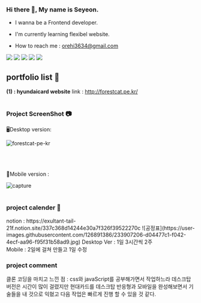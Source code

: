 ### Hi there 👋, My name is Seyeon.

- I wanna be a Frontend developer.
* I'm currently learning flexibel website.
+ How to reach me : orehi3634@gmail.com

<a href="https://megaovelee.tistory.com/"><img src="https://img.shields.io/badge/tistory-EE4C2C?style=for-the-badge&logo=tistory&logoColor=white"></a>
<a href="https://blog.naver.com/orehi3634"><img src="https://img.shields.io/badge/naver-03C75A?style=for-the-badge&logo=naver&logoColor=white"></a>
<a href="http://forestcat.pe.kr/"><img src="https://img.shields.io/badge/windowsterminal-4D4D4D?style=for-the-badge&logo=windowsterminal&logoColor=white"></a>
<a href="https://github.com/MeganOveLee"><img src="https://img.shields.io/badge/github-181717?style=for-the-badge&logo=github&logoColor=white"></a>
<a href="https://www.instagram.com/oveleese1/"><img src="https://img.shields.io/badge/instagram-E4405F?style=for-the-badge&logo=instagram&logoColor=white"></a>



<h2>portfolio list 📝</h2>

<strong>(1) : hyundaicard website</strong>   link : http://forestcat.pe.kr/
<br>
<br>
<h3>Project ScreenShot 📷</h3>
  🖥️Desktop version:

![forestcat-pe-kr](https://user-images.githubusercontent.com/126891386/233894909-074bb462-c2de-48a2-affa-90732b80113b.png)

<br>
<br>
<br>
 📱Mobile version : 

![capture](https://user-images.githubusercontent.com/126891386/233894537-ca9b29e4-e14b-411e-bc43-7e9b21ec2deb.jpg)
<br>
<br>

<h3>project calender 📆</h3>
notion : https://exultant-tail-21f.notion.site/337c368d14244e30a7f326f39522270c
![공정표](https://user-images.githubusercontent.com/126891386/233907206-d04477c1-f042-4ecf-aa96-f95f31b58ad9.jpg)
Desktop Ver : 1일 3시간씩 2주 <br>
Mobile : 2일에 걸쳐 만들고 1일 수정

<h3>project comment</h3>

클론 코딩을 마치고 느낀 점 : css와 javaScript를 공부해가면서 작업하느라 데스크탑 버전은 시간이 많이 걸렸지만 현대카드를 데스크탑 반응형과 모바일을 완성해보면서 기술들을 내 것으로 익혔고 다음 작업은 빠르게 진행 할 수 있을 것 같다.











<!--

**MeganOveLee/MeganOveLee** is a ✨ _special_ ✨ repository because its `README.md` (this file) appears on your GitHub profile.

Here are some ideas to get you started:

- 🔭 I’m currently working on ...
- 🌱 I’m currently learning ...
- 👯 I’m looking to collaborate on ...
- 🤔 I’m looking for help with ...
- 💬 Ask me about ...
- 📫 How to reach me: ...
- 😄 Pronouns: ...
- ⚡ Fun fact: ...
-->
